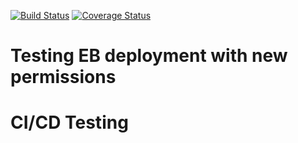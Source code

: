 [![Build Status](https://travis-ci.com/YHarshithKoriRaj/SE-assignment1.svg?branch=master)](https://travis-ci.com/YHarshithKoriRaj/SE-assignment1)
[![Coverage Status](https://coveralls.io/repos/github/YHarshithKoriRaj/SE-assignment1/badge.svg?branch=master)](https://coveralls.io/github/YHarshithKoriRaj/SE-assignment1?branch=master)
# Testing EB deployment with new permissions
# CI/CD Testing
